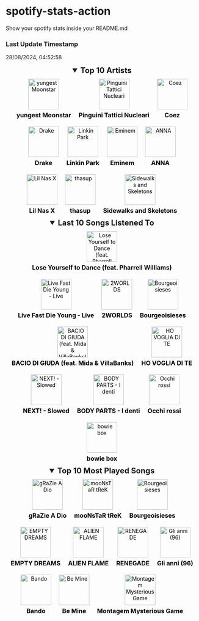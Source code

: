 # spotify-stats-action
Show your spotify stats inside your README.md


<!-- START_SECTION: Spotify Stats -->

### Last Update Timestamp
<p>28/08/2024, 04:52:58</p>

<!--- Inizia la sezione estendibile per i Top Artists --->
<details open>
  <summary style="font-size: 20px; font-weight: bold; cursor: pointer; text-align: center;">Top 10 Artists</summary>
  <div style="display: flex; flex-wrap: wrap; justify-content: center; gap: 20px; padding: 10px;">
    <a href="https://open.spotify.com/artist/3l9OOqBvHs4SM91bWqtaQb" target="_blank" style="text-decoration: none; color: #000; display: flex; flex-direction: column; align-items: center; text-align: center;"><img src="https://i.scdn.co/image/ab67616d0000b2733e97097d544a704eb344cbe4" alt="yungest Moonstar" style="width: 80px; height: 80px; margin-bottom: 5px;" /><p style="font-size: 16px; font-weight: bold; color: #000; margin: 0;">yungest Moonstar</p></a><a href="https://open.spotify.com/artist/6RdcIWVKYYzNzjQRd3oyHS" target="_blank" style="text-decoration: none; color: #000; display: flex; flex-direction: column; align-items: center; text-align: center;"><img src="https://i.scdn.co/image/ab6761610000e5eb18505fd55b5918fe7c6b1fcc" alt="Pinguini Tattici Nucleari" style="width: 80px; height: 80px; margin-bottom: 5px;" /><p style="font-size: 16px; font-weight: bold; color: #000; margin: 0;">Pinguini Tattici Nucleari</p></a><a href="https://open.spotify.com/artist/5dXlc7MnpaTeUIsHLVe3n4" target="_blank" style="text-decoration: none; color: #000; display: flex; flex-direction: column; align-items: center; text-align: center;"><img src="https://i.scdn.co/image/ab6761610000e5eb8044505721270eb00050b188" alt="Coez" style="width: 80px; height: 80px; margin-bottom: 5px;" /><p style="font-size: 16px; font-weight: bold; color: #000; margin: 0;">Coez</p></a><a href="https://open.spotify.com/artist/3TVXtAsR1Inumwj472S9r4" target="_blank" style="text-decoration: none; color: #000; display: flex; flex-direction: column; align-items: center; text-align: center;"><img src="https://i.scdn.co/image/ab6761610000e5eb4293385d324db8558179afd9" alt="Drake" style="width: 80px; height: 80px; margin-bottom: 5px;" /><p style="font-size: 16px; font-weight: bold; color: #000; margin: 0;">Drake</p></a><a href="https://open.spotify.com/artist/6XyY86QOPPrYVGvF9ch6wz" target="_blank" style="text-decoration: none; color: #000; display: flex; flex-direction: column; align-items: center; text-align: center;"><img src="https://i.scdn.co/image/ab6761610000e5eb84a0dd74f21e8acce6a9fd49" alt="Linkin Park" style="width: 80px; height: 80px; margin-bottom: 5px;" /><p style="font-size: 16px; font-weight: bold; color: #000; margin: 0;">Linkin Park</p></a><a href="https://open.spotify.com/artist/7dGJo4pcD2V6oG8kP0tJRR" target="_blank" style="text-decoration: none; color: #000; display: flex; flex-direction: column; align-items: center; text-align: center;"><img src="https://i.scdn.co/image/ab6761610000e5eba00b11c129b27a88fc72f36b" alt="Eminem" style="width: 80px; height: 80px; margin-bottom: 5px;" /><p style="font-size: 16px; font-weight: bold; color: #000; margin: 0;">Eminem</p></a><a href="https://open.spotify.com/artist/7K80yOTC0Id95gRaOxDG5u" target="_blank" style="text-decoration: none; color: #000; display: flex; flex-direction: column; align-items: center; text-align: center;"><img src="https://i.scdn.co/image/ab6761610000e5eb6cbf5f96f5dc45584cdae566" alt="ANNA" style="width: 80px; height: 80px; margin-bottom: 5px;" /><p style="font-size: 16px; font-weight: bold; color: #000; margin: 0;">ANNA</p></a><a href="https://open.spotify.com/artist/7jVv8c5Fj3E9VhNjxT4snq" target="_blank" style="text-decoration: none; color: #000; display: flex; flex-direction: column; align-items: center; text-align: center;"><img src="https://i.scdn.co/image/ab6761610000e5eb0eefd7d68573ea8f0f4db84a" alt="Lil Nas X" style="width: 80px; height: 80px; margin-bottom: 5px;" /><p style="font-size: 16px; font-weight: bold; color: #000; margin: 0;">Lil Nas X</p></a><a href="https://open.spotify.com/artist/19i93sA0D7yS9dYoVNBqAA" target="_blank" style="text-decoration: none; color: #000; display: flex; flex-direction: column; align-items: center; text-align: center;"><img src="https://i.scdn.co/image/ab6761610000e5eb2ab61d146599aeea3bdd771a" alt="thasup" style="width: 80px; height: 80px; margin-bottom: 5px;" /><p style="font-size: 16px; font-weight: bold; color: #000; margin: 0;">thasup</p></a><a href="https://open.spotify.com/artist/48nHO1cuTbpx4ELhChsxX1" target="_blank" style="text-decoration: none; color: #000; display: flex; flex-direction: column; align-items: center; text-align: center;"><img src="https://i.scdn.co/image/ab6761610000e5ebda789181e4ece5949757f419" alt="Sidewalks and Skeletons" style="width: 80px; height: 80px; margin-bottom: 5px;" /><p style="font-size: 16px; font-weight: bold; color: #000; margin: 0;">Sidewalks and Skeletons</p></a>
  </div>
</details>

<!--- Inizia la sezione estendibile per le ultime 10 canzoni ascoltate --->
<details open>
  <summary style="font-size: 20px; font-weight: bold; cursor: pointer; text-align: center;">Last 10 Songs Listened To</summary>
  <div style="display: flex; flex-wrap: wrap; justify-content: center; gap: 20px; padding: 10px;">
    <a href="https://open.spotify.com/track/5CMjjywI0eZMixPeqNd75R" target="_blank" style="text-decoration: none; color: #000; display: flex; flex-direction: column; align-items: center; text-align: center;"><img src="https://i.scdn.co/image/ab67616d0000b2739b9b36b0e22870b9f542d937" alt="Lose Yourself to Dance (feat. Pharrell Williams)" style="width: 80px; height: 80px; margin-bottom: 5px;" /><p style="font-size: 16px; font-weight: bold; color: #000; margin: 0;">Lose Yourself to Dance (feat. Pharrell Williams)</p></a><a href="https://open.spotify.com/track/4YByRRffL8s92jXR4rgJuy" target="_blank" style="text-decoration: none; color: #000; display: flex; flex-direction: column; align-items: center; text-align: center;"><img src="https://i.scdn.co/image/ab67616d0000b273e192873696bc47c71dac152d" alt="Live Fast Die Young - Live" style="width: 80px; height: 80px; margin-bottom: 5px;" /><p style="font-size: 16px; font-weight: bold; color: #000; margin: 0;">Live Fast Die Young - Live</p></a><a href="https://open.spotify.com/track/0MoTvVdhu4Ocm2Y7yphxPh" target="_blank" style="text-decoration: none; color: #000; display: flex; flex-direction: column; align-items: center; text-align: center;"><img src="https://i.scdn.co/image/ab67616d0000b273ca25aebeb9bd044da78d5032" alt="2WORLDS" style="width: 80px; height: 80px; margin-bottom: 5px;" /><p style="font-size: 16px; font-weight: bold; color: #000; margin: 0;">2WORLDS</p></a><a href="https://open.spotify.com/track/056bKm6W5j9QodOftRznUV" target="_blank" style="text-decoration: none; color: #000; display: flex; flex-direction: column; align-items: center; text-align: center;"><img src="https://i.scdn.co/image/ab67616d0000b27323e2af3e96fa7af0bd297e38" alt="Bourgeoisieses" style="width: 80px; height: 80px; margin-bottom: 5px;" /><p style="font-size: 16px; font-weight: bold; color: #000; margin: 0;">Bourgeoisieses</p></a><a href="https://open.spotify.com/track/3zp0YPZ5jA8XS9UPmA3O5j" target="_blank" style="text-decoration: none; color: #000; display: flex; flex-direction: column; align-items: center; text-align: center;"><img src="https://i.scdn.co/image/ab67616d0000b2735a1cb79197e3236d93d7ac3c" alt="BACIO DI GIUDA (feat. Mida & VillaBanks)" style="width: 80px; height: 80px; margin-bottom: 5px;" /><p style="font-size: 16px; font-weight: bold; color: #000; margin: 0;">BACIO DI GIUDA (feat. Mida & VillaBanks)</p></a><a href="https://open.spotify.com/track/3EJSUFQGUaTm4Km2Zri1Zp" target="_blank" style="text-decoration: none; color: #000; display: flex; flex-direction: column; align-items: center; text-align: center;"><img src="https://i.scdn.co/image/ab67616d0000b2730479cf3ff348107b31806fd0" alt="HO VOGLIA DI TE" style="width: 80px; height: 80px; margin-bottom: 5px;" /><p style="font-size: 16px; font-weight: bold; color: #000; margin: 0;">HO VOGLIA DI TE</p></a><a href="https://open.spotify.com/track/0eabuc3yo3J0nUSwjEMDDL" target="_blank" style="text-decoration: none; color: #000; display: flex; flex-direction: column; align-items: center; text-align: center;"><img src="https://i.scdn.co/image/ab67616d0000b273ecb8455c697c79e12445b4a0" alt="NEXT! - Slowed" style="width: 80px; height: 80px; margin-bottom: 5px;" /><p style="font-size: 16px; font-weight: bold; color: #000; margin: 0;">NEXT! - Slowed</p></a><a href="https://open.spotify.com/track/4hArX7vFWANuw0gCA1KG5k" target="_blank" style="text-decoration: none; color: #000; display: flex; flex-direction: column; align-items: center; text-align: center;"><img src="https://i.scdn.co/image/ab67616d0000b2733661bb9255ab380bef12d981" alt="BODY PARTS - I denti" style="width: 80px; height: 80px; margin-bottom: 5px;" /><p style="font-size: 16px; font-weight: bold; color: #000; margin: 0;">BODY PARTS - I denti</p></a><a href="https://open.spotify.com/track/5bvsNn7f4m0MTCuUQkMZGY" target="_blank" style="text-decoration: none; color: #000; display: flex; flex-direction: column; align-items: center; text-align: center;"><img src="https://i.scdn.co/image/ab67616d0000b2738f05338b112b25d40aad90c6" alt="Occhi rossi" style="width: 80px; height: 80px; margin-bottom: 5px;" /><p style="font-size: 16px; font-weight: bold; color: #000; margin: 0;">Occhi rossi</p></a><a href="https://open.spotify.com/track/449aAnrkYHyFP3vD8B5Pho" target="_blank" style="text-decoration: none; color: #000; display: flex; flex-direction: column; align-items: center; text-align: center;"><img src="https://i.scdn.co/image/ab67616d0000b273abdde781e79a44868914e661" alt="bowie box" style="width: 80px; height: 80px; margin-bottom: 5px;" /><p style="font-size: 16px; font-weight: bold; color: #000; margin: 0;">bowie box</p></a>
  </div>
</details>

<!--- Inizia la sezione estendibile per le 10 canzoni più ascoltate --->
<details open>
  <summary style="font-size: 20px; font-weight: bold; cursor: pointer; text-align: center;">Top 10 Most Played Songs</summary>
  <div style="display: flex; flex-wrap: wrap; justify-content: center; gap: 20px; padding: 10px;">
    <a href="https://open.spotify.com/track/0NUzLcrkkXeztSVlJYHOug" target="_blank" style="text-decoration: none; color: #000; display: flex; flex-direction: column; align-items: center; text-align: center;"><img src="https://i.scdn.co/image/ab67616d0000b273f6da146e4b29f6cb182c6a72" alt="gRaZie A Dio" style="width: 80px; height: 80px; margin-bottom: 5px;" /><p style="font-size: 16px; font-weight: bold; color: #000; margin: 0;">gRaZie A Dio</p></a><a href="https://open.spotify.com/track/4TrP5TjLKNKDmEaRDXfeQe" target="_blank" style="text-decoration: none; color: #000; display: flex; flex-direction: column; align-items: center; text-align: center;"><img src="https://i.scdn.co/image/ab67616d0000b273f6da146e4b29f6cb182c6a72" alt="mooNsTaR tReK" style="width: 80px; height: 80px; margin-bottom: 5px;" /><p style="font-size: 16px; font-weight: bold; color: #000; margin: 0;">mooNsTaR tReK</p></a><a href="https://open.spotify.com/track/056bKm6W5j9QodOftRznUV" target="_blank" style="text-decoration: none; color: #000; display: flex; flex-direction: column; align-items: center; text-align: center;"><img src="https://i.scdn.co/image/ab67616d0000b27323e2af3e96fa7af0bd297e38" alt="Bourgeoisieses" style="width: 80px; height: 80px; margin-bottom: 5px;" /><p style="font-size: 16px; font-weight: bold; color: #000; margin: 0;">Bourgeoisieses</p></a><a href="https://open.spotify.com/track/2HhzV3FY4eZGueF0KpXZUo" target="_blank" style="text-decoration: none; color: #000; display: flex; flex-direction: column; align-items: center; text-align: center;"><img src="https://i.scdn.co/image/ab67616d0000b2735094c7ddde5b276cf014875d" alt="EMPTY DREAMS" style="width: 80px; height: 80px; margin-bottom: 5px;" /><p style="font-size: 16px; font-weight: bold; color: #000; margin: 0;">EMPTY DREAMS</p></a><a href="https://open.spotify.com/track/4lUE5XMFjQJIbghJIjbzvl" target="_blank" style="text-decoration: none; color: #000; display: flex; flex-direction: column; align-items: center; text-align: center;"><img src="https://i.scdn.co/image/ab67616d0000b2735365fbb472e50f9d5a5c6828" alt="ALIEN FLAME" style="width: 80px; height: 80px; margin-bottom: 5px;" /><p style="font-size: 16px; font-weight: bold; color: #000; margin: 0;">ALIEN FLAME</p></a><a href="https://open.spotify.com/track/5JXWb7DqYJlXiFnJd9Vfgk" target="_blank" style="text-decoration: none; color: #000; display: flex; flex-direction: column; align-items: center; text-align: center;"><img src="https://i.scdn.co/image/ab67616d0000b2730e6097926fdc728802f930fe" alt="RENEGADE" style="width: 80px; height: 80px; margin-bottom: 5px;" /><p style="font-size: 16px; font-weight: bold; color: #000; margin: 0;">RENEGADE</p></a><a href="https://open.spotify.com/track/74CjS2xMK4KLnniXzFB9GI" target="_blank" style="text-decoration: none; color: #000; display: flex; flex-direction: column; align-items: center; text-align: center;"><img src="https://i.scdn.co/image/ab67616d0000b2735fadc5fb1c4b1eb60798c7bc" alt="Gli anni (96)" style="width: 80px; height: 80px; margin-bottom: 5px;" /><p style="font-size: 16px; font-weight: bold; color: #000; margin: 0;">Gli anni (96)</p></a><a href="https://open.spotify.com/track/0kzGjSRHGVcaWxagzQwAyD" target="_blank" style="text-decoration: none; color: #000; display: flex; flex-direction: column; align-items: center; text-align: center;"><img src="https://i.scdn.co/image/ab67616d0000b273ee7af6e271d04c728d8a47ba" alt="Bando" style="width: 80px; height: 80px; margin-bottom: 5px;" /><p style="font-size: 16px; font-weight: bold; color: #000; margin: 0;">Bando</p></a><a href="https://open.spotify.com/track/2KklXplRtxMsBYo474Es0w" target="_blank" style="text-decoration: none; color: #000; display: flex; flex-direction: column; align-items: center; text-align: center;"><img src="https://i.scdn.co/image/ab67616d0000b273e819b286432a124e510dc87b" alt="Be Mine" style="width: 80px; height: 80px; margin-bottom: 5px;" /><p style="font-size: 16px; font-weight: bold; color: #000; margin: 0;">Be Mine</p></a><a href="https://open.spotify.com/track/7vOmSP2647oNUGGEhWd1cr" target="_blank" style="text-decoration: none; color: #000; display: flex; flex-direction: column; align-items: center; text-align: center;"><img src="https://i.scdn.co/image/ab67616d0000b273427c80da235cb76fc89b8e27" alt="Montagem Mysterious Game" style="width: 80px; height: 80px; margin-bottom: 5px;" /><p style="font-size: 16px; font-weight: bold; color: #000; margin: 0;">Montagem Mysterious Game</p></a>
  </div>
</details>

<!-- END_SECTION: Spotify Stats -->